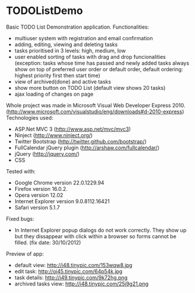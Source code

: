 TODOListDemo
============
Basic TODO List Demonstration application.
Functionalities:
- multiuser system with registration and email confirmation
- adding, editing, viewing and deleting tasks
- tasks prioritised in 3 levels: high, medium, low
- user enabled sorting of tasks with drag and drop funcionalities (exception: tasks whose time has passed and newly added tasks always show on top of preferred user order or default order, default ordering: highest priority first then start time)
- view of archived(done) and active tasks
- show more button on TODO List (default view shows 20 tasks)
- ajax loading of changes on page

Whole project was made in Microsoft Visual Web Developer Express 2010. (http://www.microsoft.com/visualstudio/eng/downloads#d-2010-express)
Technologies used: 
- ASP.Net MVC 3 (http://www.asp.net/mvc/mvc3)
- Ninject (http://www.ninject.org/)
- Twitter Bootstrap (http://twitter.github.com/bootstrap/)
- FullCalendar jQuery plugin (http://arshaw.com/fullcalendar/)
- jQuery (http://jquery.com/)
- CSS

Tested with: 
- Google Chrome version 22.0.1229.94
- Firefox version 16.0.2.
- Opera version 12.02
- Internet Explorer version 9.0.8112.16421
- Safari version 5.1.7

Fixed bugs:
- In Internet Explorer popup dialogs do not work correctly. They show up but they dissappear with click within a browser so forms cannot be filled. (fix date: 30/10/2012)

Preview of app:
 - default view: http://i48.tinypic.com/153wqw8.jpg
 - edit task: http://oi45.tinypic.com/64p54k.jpg
 - task details: http://i49.tinypic.com/9k72hg.png
 - archived tasks view: http://i48.tinypic.com/25j9g21.png